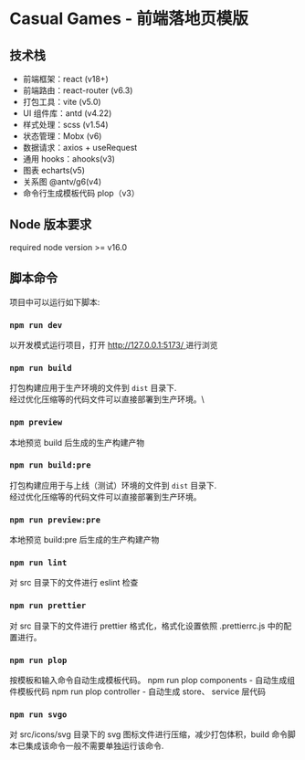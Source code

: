 # Casual Games - 前端落地页模版

## 技术栈

- 前端框架：react (v18+)
- 前端路由：react-router (v6.3)
- 打包工具：vite (v5.0)
- UI 组件库：antd (v4.22)
- 样式处理：scss (v1.54)
- 状态管理：Mobx (v6)
- 数据请求：axios + useRequest
- 通用 hooks：ahooks(v3)
- 图表 echarts(v5)
- 关系图 @antv/g6(v4)
- 命令行生成模板代码 plop（v3）

## Node 版本要求

required node version >= v16.0

## 脚本命令

项目中可以运行如下脚本:

### `npm run dev`

以开发模式运行项目，打开 [http://127.0.0.1:5173/ ](http://127.0.0.1:5173/) 进行浏览

### `npm run build`

打包构建应用于生产环境的文件到 `dist` 目录下.\
经过优化压缩等的代码文件可以直接部署到生产环境。\

### `npm preview`

本地预览 build 后生成的生产构建产物

### `npm run build:pre`

打包构建应用于与上线（测试）环境的文件到 `dist` 目录下.\
经过优化压缩等的代码文件可以直接部署到生产环境。

### `npm run preview:pre`

本地预览 build:pre 后生成的生产构建产物

### `npm run lint`

对 src 目录下的文件进行 eslint 检查

### `npm run prettier`

对 src 目录下的文件进行 prettier 格式化，格式化设置依照 .prettierrc.js 中的配置进行。

### `npm run plop`

按模板和输入命令自动生成模板代码。
npm run plop components - 自动生成组件模板代码
npm run plop controller - 自动生成 store、 service 层代码

### `npm run svgo`

对 src/icons/svg 目录下的 svg 图标文件进行压缩，减少打包体积，build 命令脚本已集成该命令一般不需要单独运行该命令.
